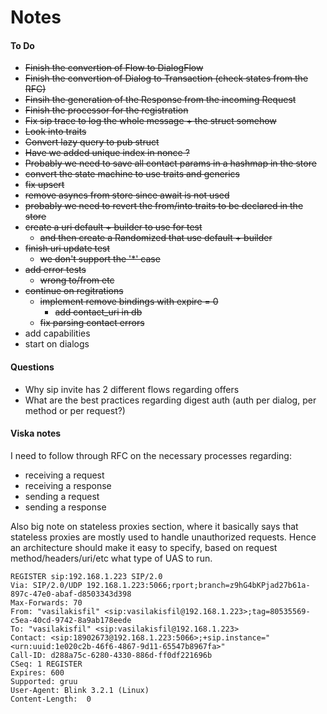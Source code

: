 # Notes

#### To Do
* ~~Finish the convertion of Flow to DialogFlow~~
* ~~Finish the convertion of Dialog to Transaction (check states from the RFC)~~
* ~~Finsih the generation of the Response from the incoming Request~~
* ~~Finish the processor for the registration~~
* ~~Fix sip trace to log the whole message + the struct somehow~~
* ~~Look into traits~~
* ~~Convert lazy query to pub struct~~
* ~~Have we added unique index in nonce ?~~
* ~~Probably we need to save all contact params in a hashmap in the store~~
* ~~convert the state machine to use traits and generics~~
* ~~fix upsert~~
* ~~remove asyncs from store since await is not used~~
* ~~probably we need to revert the from/into traits to be declared in the store~~
* ~~create a uri default + builder to use for test~~
  * ~~and then create a Randomized that use default + builder~~
* ~~finish uri update test~~
  * ~~we don't support the '*' case~~
* ~~add error tests~~
  * ~~wrong to/from etc~~
* ~~continue on regitrations~~
  * ~~implement remove bindings with expire = 0~~
    * ~~add contact_uri in db~~
  * ~~fix parsing contact errors~~
* add capabilities
* start on dialogs


#### Questions
* Why sip invite has 2 different flows regarding offers
* What are the best practices regarding digest auth
  (auth per dialog, per method or per request?)


#### Viska notes
I need to follow through RFC on the necessary processes regarding:
* receiving a request
* receiving a response
* sending a request
* sending a response

Also big note on stateless proxies section, where it basically says that stateless
proxies are mostly used to handle unauthorized requests. Hence an architecture should
make it easy to specify, based on request method/headers/uri/etc what type of UAS
to run.

```
REGISTER sip:192.168.1.223 SIP/2.0
Via: SIP/2.0/UDP 192.168.1.223:5066;rport;branch=z9hG4bKPjad27b61a-897c-47e0-abaf-d8503343d398
Max-Forwards: 70
From: "vasilakisfil" <sip:vasilakisfil@192.168.1.223>;tag=80535569-c5ea-40cd-9742-8a9ab178eede
To: "vasilakisfil" <sip:vasilakisfil@192.168.1.223>
Contact: <sip:18902673@192.168.1.223:5066>;+sip.instance="<urn:uuid:1e020c2b-46f6-4867-9d11-65547b8967fa>"
Call-ID: d288a75c-6280-4330-886d-ff0df221696b
CSeq: 1 REGISTER
Expires: 600
Supported: gruu
User-Agent: Blink 3.2.1 (Linux)
Content-Length:  0
```
